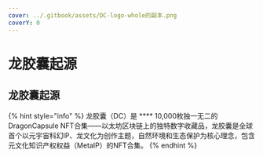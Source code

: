 ```yaml
---
cover: ../.gitbook/assets/DC-logo-whole的副本.png
coverY: 0
---
```


# 龙胶囊起源

## 龙胶囊起源

{% hint style="info" %}
龙胶囊（DC）是 **** 10,000枚独一无二的DragonCapsule NFT合集——以太坊区块链上的独特数字收藏品，龙胶囊是全球首个以元宇宙科幻IP、龙文化为创作主题，自然环境和生态保护为核心理念，包含元文化知识产权权益（MetaIP）的NFT合集。
{% endhint %}

##
